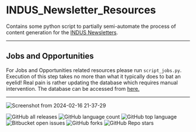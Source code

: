 # INDUS_Newsletter_Resources
Contains some python script to partially semi-automate the process of content generation for the [INDUS Newsletters](https://sites.google.com/view/indus-solphys/resources/newsletters?authuser=0).

***

## Jobs and Opportunities

For Jobs and Opportunities related resources please run `script_jobs.py`. Execution of this step takes no more than what it typically does to bat an eyelid! Real pain is rather updating the database which requires manual intervention. The database can be accessed from [here.](https://docs.google.com/spreadsheets/d/1pkfSimtd0-Qu-5HRD-W2g0L0NpBfZric5ExJ2GBVIyo/edit#gid=1284969652)


***

![Screenshot from 2024-02-16 21-37-29](https://github.com/deephysics1729/INDUS_Newsletter_Resources/assets/139892421/26e92a90-df9d-43ee-9590-ca8a3167cfb1)




![GitHub all releases](https://img.shields.io/github/downloads/deephysics1729/INDUS_Newsletter_Resources/total)
![GitHub language count](https://img.shields.io/github/languages/count/deephysics1729/INDUS_Newsletter_Resources)
![GitHub top language](https://img.shields.io/github/languages/top/deephysics1729/INDUS_Newsletter_Resources?color=yellow)
![Bitbucket open issues](https://img.shields.io/bitbucket/issues/deephysics1729/INDUS_Newsletter_Resources)
![GitHub forks](https://img.shields.io/github/forks/deephysics1729/INDUS_Newsletter_Resources?style=social)
![GitHub Repo stars](https://img.shields.io/github/stars/deephysics1729/INDUS_Newsletter_Resources?style=social)
